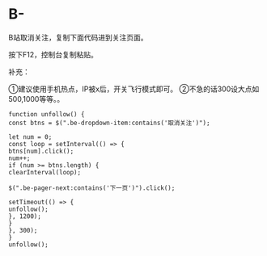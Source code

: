 # B-
B站取消关注，复制下面代码进到关注页面。


按下F12，控制台复制粘贴。

补充：

①建议使用手机热点，IP被x后，开关飞行模式即可。
②不急的话300设大点如500,1000等等。。

```
function unfollow() {
const btns = $(".be-dropdown-item:contains('取消关注')");

let num = 0;
const loop = setInterval(() => {
btns[num].click();
num++;
if (num >= btns.length) {
clearInterval(loop);

$(".be-pager-next:contains('下一页')").click();

setTimeout(() => {
unfollow();
}, 1200);
}
}, 300);
}
unfollow();
```
